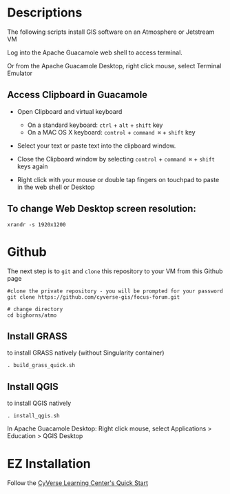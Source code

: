 # Descriptions

The following scripts install GIS software on an Atmosphere or Jetstream VM 

Log into the Apache Guacamole web shell to access terminal.

Or from the Apache Guacamole Desktop, right click mouse, select Terminal Emulator

## Access Clipboard in Guacamole

- Open Clipboard and virtual keyboard
  - On a standard keyboard: `ctrl` + `alt` + `shift` key
  - On a MAC OS X keyboard: `control` + `command ⌘` + `shift` key

- Select your text or paste text into the clipboard window.

- Close the Clipboard window by selecting `control` + `command ⌘` + `shift` keys again

- Right click with your mouse or double tap fingers on touchpad to paste in the web shell or Desktop

## To change Web Desktop screen resolution:

```
xrandr -s 1920x1200
```

# Github

The next step is to `git` and `clone` this repository to your VM from this Github page

```
#clone the private repository - you will be prompted for your password
git clone https://github.com/cyverse-gis/focus-forum.git
```
```
# change directory
cd bighorns/atmo
```

## Install GRASS

to install GRASS natively (without Singularity container) 

```
. build_grass_quick.sh
```

## Install QGIS

to install QGIS natively

```
. install_qgis.sh
```

In Apache Guacamole Desktop: Right click mouse, select Applications > Education > QGIS Desktop

# EZ Installation

Follow the [CyVerse Learning Center's Quick Start](https://cyverse-ez-quickstart.readthedocs-hosted.com/en/latest/) 

